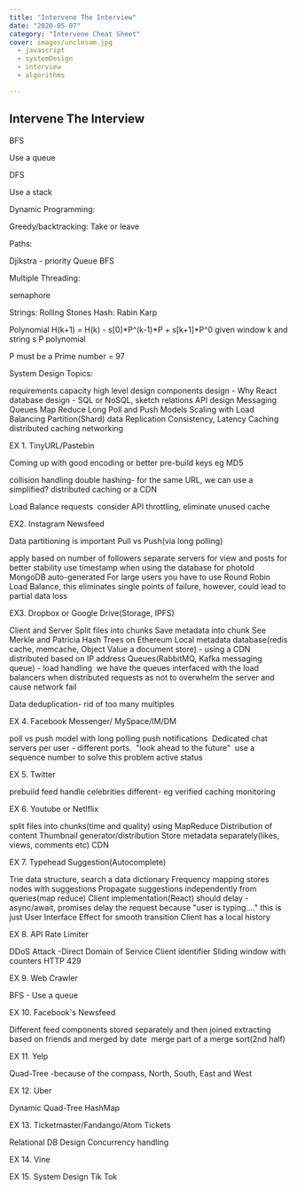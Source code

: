 ```yaml
---
title: "Intervene The Interview"
date: "2020-05-07"
category: "Intervene Cheat Sheet"
cover: images/unclesam.jpg
  - javascript
  - systemDesign
  - interview
  - algorithms

---
```


## Intervene The Interview

BFS

Use a queue

DFS

Use a stack

Dynamic Programming: 

Greedy/backtracking: Take or leave

Paths:

Djikstra - priority Queue BFS

Multiple Threading:

semaphore 

Strings: Rolling Stones Hash: Rabin Karp

Polynomial H(k+1) = H(k) - s[0]*P^(k-1)*P + s[k+1]*P^0
given window k and string s
P polynomial

P must be a Prime number = 97





System Design Topics:

requirements
capacity
high level design
components design - Why React
database design - SQL or NoSQL, sketch relations
API design
Messaging Queues
Map Reduce
Long Poll and Push Models
Scaling with Load Balancing
Partition(Shard) data
Replication
Consistency, Latency
Caching
distributed caching
networking

EX 1. TinyURL/Pastebin

Coming up with good encoding or better pre-build keys
eg MD5

collision handling
double hashing- for the same URL, we can use a simplified?
distributed caching or a CDN

Load Balance requests
 consider API throttling, eliminate unused cache


EX2. Instagram Newsfeed

Data partitioning is important
Pull vs Push(via long polling)

apply based on number of followers
separate servers for view and posts for better stability
use timestamp when using the database for photoId
MongoDB auto-generated
For large users you have to use Round Robin Load Balance, this eliminates single points of failure, however, could lead to partial data loss


EX3. Dropbox or Google Drive(Storage, IPFS)

Client and Server
Split files into chunks
Save metadata into chunk
See Merkle and Patricia Hash Trees on Ethereum
Local metadata database(redis cache, memcache, Object Value a document store) - using a CDN distributed based on IP address
Queues(RabbitMQ, Kafka messaging queue) - load handling 
we have the queues interfaced with the load balancers when distributed requests as not to overwhelm the server and cause network fail

Data deduplication- rid of too many multiples

EX 4. Facebook Messenger/ MySpace/IM/DM

poll vs push model with long polling
push notifications 
Dedicated chat servers per user - different ports. 
"look ahead to the future" 
use a sequence number to solve this problem
active status


EX 5. Twitter

prebuild feed
handle celebrities different- eg verified
caching
monitoring


EX 6. Youtube or Netlflix

split files into chunks(time and quality) using MapReduce
Distribution of content
Thumbnail generator/distribution
Store metadata separately(likes, views, comments etc)
CDN

EX 7. Typehead Suggestion(Autocomplete)

Trie data structure, search a data dictionary
Frequency mapping stores nodes with suggestions
Propagate suggestions independently from queries(map reduce)
Client implementation(React) should delay - async/await, promises
delay the request because "user is typing...."
this is just User Interface Effect for smooth transition
Client has a local history

EX 8. API Rate Limiter

DDoS Attack -Direct Domain of Service
Client identifier
Sliding window with counters
HTTP 429


EX 9. Web Crawler

BFS - Use a queue


EX 10. Facebook's Newsfeed

Different feed components stored separately
and then joined
extracting based on friends and merged by date 
merge part of a merge sort(2nd half)

EX 11. Yelp

Quad-Tree -because of the compass, North, South, East and West

EX 12. Uber

Dynamic Quad-Tree
HashMap


EX 13. Ticketmaster/Fandango/Atom Tickets

Relational DB Design
Concurrency handling

EX 14. Vine

EX 15. System Design Tik Tok 


